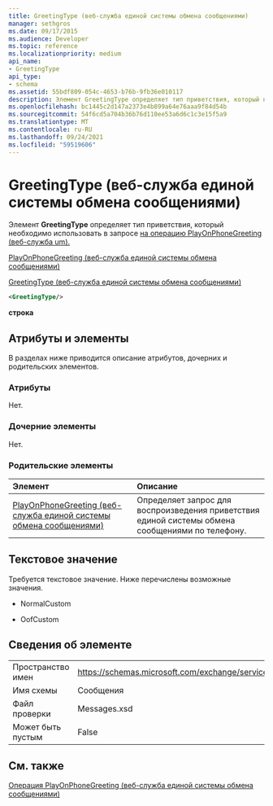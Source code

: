 ```yaml
---
title: GreetingType (веб-служба единой системы обмена сообщениями)
manager: sethgros
ms.date: 09/17/2015
ms.audience: Developer
ms.topic: reference
ms.localizationpriority: medium
api_name:
- GreetingType
api_type:
- schema
ms.assetid: 55bdf809-054c-4653-b76b-9fb36e010117
description: Элемент GreetingType определяет тип приветствия, который необходимо использовать в запросе на операцию PlayOnPhoneGreeting (веб-служба um).
ms.openlocfilehash: bc1445c2d147a2373e4b899a64e76aaa9f84d54b
ms.sourcegitcommit: 54f6cd5a704b36b76d110ee53a6d6c1c3e15f5a9
ms.translationtype: MT
ms.contentlocale: ru-RU
ms.lasthandoff: 09/24/2021
ms.locfileid: "59519606"
---
```

# <a name="greetingtype-um-web-service"></a>GreetingType (веб-служба единой системы обмена сообщениями)

Элемент **GreetingType** определяет тип приветствия, который необходимо использовать в запросе [на операцию PlayOnPhoneGreeting (веб-служба um).](playonphonegreeting-operation-um-web-service.md) 
  
[PlayOnPhoneGreeting (веб-служба единой системы обмена сообщениями)](playonphonegreeting-um-web-service.md)
  
[GreetingType (веб-служба единой системы обмена сообщениями)](greetingtype-um-web-service.md)
  
```xml
<GreetingType/>
```

 **строка**
## <a name="attributes-and-elements"></a>Атрибуты и элементы

В разделах ниже приводится описание атрибутов, дочерних и родительских элементов.
  
### <a name="attributes"></a>Атрибуты

Нет.
  
### <a name="child-elements"></a>Дочерние элементы

Нет.
  
### <a name="parent-elements"></a>Родительские элементы

|**Элемент**|**Описание**|
|:-----|:-----|
|[PlayOnPhoneGreeting (веб-служба единой системы обмена сообщениями)](playonphonegreeting-um-web-service.md) <br/> |Определяет запрос для воспроизведения приветствия единой системы обмена сообщениями по телефону.  <br/> |
   
## <a name="text-value"></a>Текстовое значение

Требуется текстовое значение. Ниже перечислены возможные значения.
  
- NormalCustom
    
- OofCustom
    
## <a name="element-information"></a>Сведения об элементе

|||
|:-----|:-----|
|Пространство имен  <br/> |https://schemas.microsoft.com/exchange/services/2006/messages  <br/> |
|Имя схемы  <br/> |Сообщения  <br/> |
|Файл проверки  <br/> |Messages.xsd  <br/> |
|Может быть пустым  <br/> |False  <br/> |
   
## <a name="see-also"></a>См. также



[Операция PlayOnPhoneGreeting (веб-служба единой системы обмена сообщениями)](playonphonegreeting-operation-um-web-service.md)

